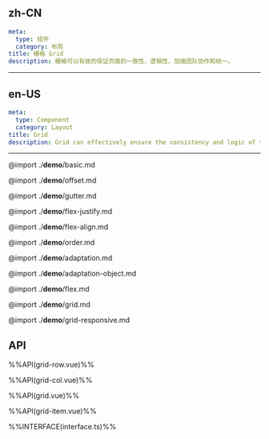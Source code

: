 ## zh-CN
```yaml
meta:
  type: 组件
  category: 布局
title: 栅格 Grid
description: 栅格可以有效的保证页面的一致性、逻辑性、加强团队协作和统一。
```

---
## en-US
```yaml
meta:
  type: Component
  category: Layout
title: Grid
description: Grid can effectively ensure the consistency and logic of the page, strengthen teamwork and unity.
```
---

@import ./__demo__/basic.md

@import ./__demo__/offset.md

@import ./__demo__/gutter.md

@import ./__demo__/flex-justify.md

@import ./__demo__/flex-align.md

@import ./__demo__/order.md

@import ./__demo__/adaptation.md

@import ./__demo__/adaptation-object.md

@import ./__demo__/flex.md

@import ./__demo__/grid.md

@import ./__demo__/grid-responsive.md

## API

%%API(grid-row.vue)%%

%%API(grid-col.vue)%%

%%API(grid.vue)%%

%%API(grid-item.vue)%%

%%INTERFACE(interface.ts)%%

